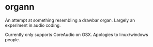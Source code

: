 # organn

An attempt at something resembling a drawbar organ. Largely an experiment in audio coding.

Currently only supports CoreAudio on OSX. Apologies to linux/windows people.
